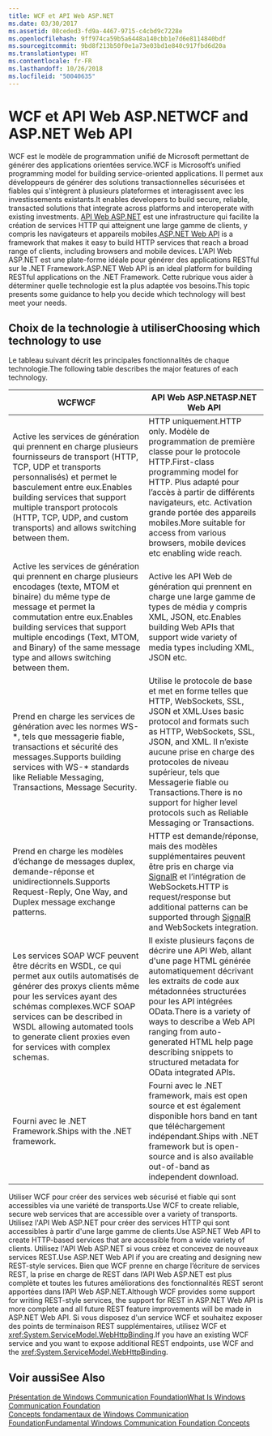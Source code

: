 ```yaml
---
title: WCF et API Web ASP.NET
ms.date: 03/30/2017
ms.assetid: 08ceded3-fd9a-4467-9715-c4cbd9c7228e
ms.openlocfilehash: 9ff974ca59b5a6448a140cbb1e7d6e8114840bdf
ms.sourcegitcommit: 9bd8f213b50f0e1a73e03bd1e840c917fbd6d20a
ms.translationtype: HT
ms.contentlocale: fr-FR
ms.lasthandoff: 10/26/2018
ms.locfileid: "50040635"
---
```

# <a name="wcf-and-aspnet-web-api"></a><span data-ttu-id="6d9e5-102">WCF et API Web ASP.NET</span><span class="sxs-lookup"><span data-stu-id="6d9e5-102">WCF and ASP.NET Web API</span></span>
<span data-ttu-id="6d9e5-103">WCF est le modèle de programmation unifié de Microsoft permettant de générer des applications orientées service.</span><span class="sxs-lookup"><span data-stu-id="6d9e5-103">WCF is Microsoft’s unified programming model for building service-oriented applications.</span></span> <span data-ttu-id="6d9e5-104">Il permet aux développeurs de générer des solutions transactionnelles sécurisées et fiables qui s'intègrent à plusieurs plateformes et interagissent avec les investissements existants.</span><span class="sxs-lookup"><span data-stu-id="6d9e5-104">It enables developers to build secure, reliable, transacted solutions that integrate across platforms and interoperate with existing investments.</span></span> <span data-ttu-id="6d9e5-105">[API Web ASP.NET](https://www.asp.net/web-api) est une infrastructure qui facilite la création de services HTTP qui atteignent une large gamme de clients, y compris les navigateurs et appareils mobiles.</span><span class="sxs-lookup"><span data-stu-id="6d9e5-105">[ASP.NET Web API](https://www.asp.net/web-api) is a framework that makes it easy to build HTTP services that reach a broad range of clients, including browsers and mobile devices.</span></span> <span data-ttu-id="6d9e5-106">L'API Web ASP.NET est une plate-forme idéale pour générer des applications RESTful sur le .NET Framework.</span><span class="sxs-lookup"><span data-stu-id="6d9e5-106">ASP.NET Web API is an ideal platform for building RESTful applications on the .NET Framework.</span></span> <span data-ttu-id="6d9e5-107">Cette rubrique vous aider à déterminer quelle technologie est la plus adaptée vos besoins.</span><span class="sxs-lookup"><span data-stu-id="6d9e5-107">This topic presents some guidance to help you decide which technology will best meet your needs.</span></span>  
  
## <a name="choosing-which-technology-to-use"></a><span data-ttu-id="6d9e5-108">Choix de la technologie à utiliser</span><span class="sxs-lookup"><span data-stu-id="6d9e5-108">Choosing which technology to use</span></span>  
 <span data-ttu-id="6d9e5-109">Le tableau suivant décrit les principales fonctionnalités de chaque technologie.</span><span class="sxs-lookup"><span data-stu-id="6d9e5-109">The following table describes the major features of each technology.</span></span>  
  
|<span data-ttu-id="6d9e5-110">WCF</span><span class="sxs-lookup"><span data-stu-id="6d9e5-110">WCF</span></span>|<span data-ttu-id="6d9e5-111">API Web ASP.NET</span><span class="sxs-lookup"><span data-stu-id="6d9e5-111">ASP.NET Web API</span></span>|  
|---------|---------------------|  
|<span data-ttu-id="6d9e5-112">Active les services de génération qui prennent en charge plusieurs fournisseurs de transport (HTTP, TCP, UDP et transports personnalisés) et permet le basculement entre eux.</span><span class="sxs-lookup"><span data-stu-id="6d9e5-112">Enables building services that support multiple transport protocols (HTTP, TCP, UDP, and custom transports) and allows switching between them.</span></span>|<span data-ttu-id="6d9e5-113">HTTP uniquement.</span><span class="sxs-lookup"><span data-stu-id="6d9e5-113">HTTP only.</span></span> <span data-ttu-id="6d9e5-114">Modèle de programmation de première classe pour le protocole HTTP.</span><span class="sxs-lookup"><span data-stu-id="6d9e5-114">First-class programming model for HTTP.</span></span> <span data-ttu-id="6d9e5-115">Plus adapté pour l’accès à partir de différents navigateurs, etc. Activation grande portée des appareils mobiles.</span><span class="sxs-lookup"><span data-stu-id="6d9e5-115">More suitable for access from various browsers, mobile devices etc enabling wide reach.</span></span>|  
|<span data-ttu-id="6d9e5-116">Active les services de génération qui prennent en charge plusieurs encodages (texte, MTOM et binaire) du même type de message et permet la commutation entre eux.</span><span class="sxs-lookup"><span data-stu-id="6d9e5-116">Enables building services that support multiple encodings (Text, MTOM, and Binary) of the same message type and allows switching between them.</span></span>|<span data-ttu-id="6d9e5-117">Active les API Web de génération qui prennent en charge une large gamme de types de média y compris XML, JSON, etc.</span><span class="sxs-lookup"><span data-stu-id="6d9e5-117">Enables building Web APIs that support wide variety of media types including XML, JSON etc.</span></span>|  
|<span data-ttu-id="6d9e5-118">Prend en charge les services de génération avec les normes WS-\*, tels que messagerie fiable, transactions et sécurité des messages.</span><span class="sxs-lookup"><span data-stu-id="6d9e5-118">Supports building services with WS-\* standards like Reliable Messaging, Transactions, Message Security.</span></span>|<span data-ttu-id="6d9e5-119">Utilise le protocole de base et met en forme telles que HTTP, WebSockets, SSL, JSON et XML.</span><span class="sxs-lookup"><span data-stu-id="6d9e5-119">Uses basic protocol and formats such as HTTP, WebSockets, SSL, JSON, and XML.</span></span> <span data-ttu-id="6d9e5-120">Il n’existe aucune prise en charge des protocoles de niveau supérieur, tels que Messagerie fiable ou Transactions.</span><span class="sxs-lookup"><span data-stu-id="6d9e5-120">There is no support for higher level protocols such as Reliable Messaging or Transactions.</span></span>|  
|<span data-ttu-id="6d9e5-121">Prend en charge les modèles d’échange de messages duplex, demande-réponse et unidirectionnels.</span><span class="sxs-lookup"><span data-stu-id="6d9e5-121">Supports Request-Reply, One Way, and Duplex message exchange patterns.</span></span>|<span data-ttu-id="6d9e5-122">HTTP est demande/réponse, mais des modèles supplémentaires peuvent être pris en charge via [SignalR](https://github.com/SignalR/SignalR) et l’intégration de WebSockets.</span><span class="sxs-lookup"><span data-stu-id="6d9e5-122">HTTP is request/response but additional patterns can be supported through [SignalR](https://github.com/SignalR/SignalR) and WebSockets integration.</span></span>|  
|<span data-ttu-id="6d9e5-123">Les services SOAP WCF peuvent être décrits en WSDL, ce qui permet aux outils automatisés de générer des proxys clients même pour les services ayant des schémas complexes.</span><span class="sxs-lookup"><span data-stu-id="6d9e5-123">WCF SOAP services can be described in WSDL allowing automated tools to generate client proxies even for services with complex schemas.</span></span>|<span data-ttu-id="6d9e5-124">Il existe plusieurs façons de décrire une API Web, allant d'une page HTML générée automatiquement décrivant les extraits de code aux métadonnées structurées pour les API intégrées OData.</span><span class="sxs-lookup"><span data-stu-id="6d9e5-124">There is a variety of ways to describe a Web API ranging from auto-generated HTML help page describing snippets to structured metadata for OData integrated APIs.</span></span>|  
|<span data-ttu-id="6d9e5-125">Fourni avec le .NET Framework.</span><span class="sxs-lookup"><span data-stu-id="6d9e5-125">Ships with the .NET framework.</span></span>|<span data-ttu-id="6d9e5-126">Fourni avec le .NET framework, mais est open source et est également disponible hors band en tant que téléchargement indépendant.</span><span class="sxs-lookup"><span data-stu-id="6d9e5-126">Ships with .NET framework but is open-source and is also available out-of-band as independent download.</span></span>|  
  
 <span data-ttu-id="6d9e5-127">Utiliser WCF pour créer des services web sécurisé et fiable qui sont accessibles via une variété de transports.</span><span class="sxs-lookup"><span data-stu-id="6d9e5-127">Use WCF to create reliable, secure web services that are accessible over a variety of transports.</span></span> <span data-ttu-id="6d9e5-128">Utilisez l'API Web ASP.NET pour créer des services HTTP qui sont accessibles à partir d'une large gamme de clients.</span><span class="sxs-lookup"><span data-stu-id="6d9e5-128">Use ASP.NET Web API to create HTTP-based services that are accessible from a wide variety of clients.</span></span> <span data-ttu-id="6d9e5-129">Utilisez l'API Web ASP.NET si vous créez et concevez de nouveaux services REST.</span><span class="sxs-lookup"><span data-stu-id="6d9e5-129">Use ASP.NET Web API if you are creating and designing new REST-style services.</span></span> <span data-ttu-id="6d9e5-130">Bien que WCF prenne en charge l’écriture de services REST, la prise en charge de REST dans l’API Web ASP.NET est plus complète et toutes les futures améliorations des fonctionnalités REST seront apportées dans l’API Web ASP.NET.</span><span class="sxs-lookup"><span data-stu-id="6d9e5-130">Although WCF provides some support for writing REST-style services, the support for REST in ASP.NET Web API is more complete and all future REST feature improvements will be made in ASP.NET Web API.</span></span> <span data-ttu-id="6d9e5-131">Si vous disposez d'un service WCF et souhaitez exposer des points de terminaison REST supplémentaires, utilisez WCF et <xref:System.ServiceModel.WebHttpBinding>.</span><span class="sxs-lookup"><span data-stu-id="6d9e5-131">If you have an existing WCF service and you want to expose additional REST endpoints, use WCF and the <xref:System.ServiceModel.WebHttpBinding>.</span></span>  
  
## <a name="see-also"></a><span data-ttu-id="6d9e5-132">Voir aussi</span><span class="sxs-lookup"><span data-stu-id="6d9e5-132">See Also</span></span>  
 [<span data-ttu-id="6d9e5-133">Présentation de Windows Communication Foundation</span><span class="sxs-lookup"><span data-stu-id="6d9e5-133">What Is Windows Communication Foundation</span></span>](../../../docs/framework/wcf/whats-wcf.md)  
 [<span data-ttu-id="6d9e5-134">Concepts fondamentaux de Windows Communication Foundation</span><span class="sxs-lookup"><span data-stu-id="6d9e5-134">Fundamental Windows Communication Foundation Concepts</span></span>](../../../docs/framework/wcf/fundamental-concepts.md)  
